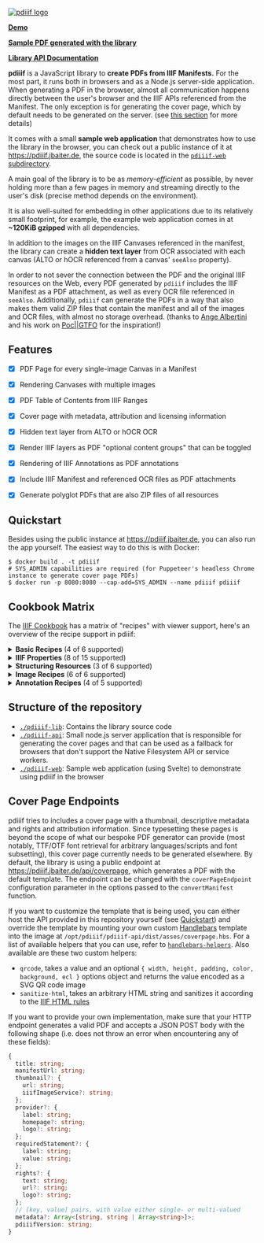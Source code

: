 [![pdiiif logo](pdiiif-web/assets/logo.svg)](https://pdiiif.jbaiter.de)

[**Demo**](https://pdiiif.jbaiter.de)

[**Sample PDF generated with the library**](https://pdiiif.jbaiter.de/wunder.pdf)

[**Library API Documentation**](https://jbaiter.github.io/pdiiif)

**pdiiif** is a JavaScript library to **create PDFs from IIIF Manifests.**
For the most part, it runs both in browsers and as a Node.js server-side
application. When generating a PDF in the browser, almost all communication happens
directly between the user's browser and the IIIF APIs referenced from the Manifest.
The only exception is for generating the cover page, which by default needs to be
generated on the server. (see [this section](#cover-page-endpoints) for more details)

It comes with a small **sample web application** that demonstrates
how to use the library in the browser, you can check out a public instance
of it at https://pdiiif.jbaiter.de, the source code is located in the
[`pdiiif-web` subdirectory](https://github.com/jbaiter/pdiiif/tree/main/pdiiif-web).

A main goal of the library is to be as _memory-efficient_ as possible, by
never holding more than a few pages in memory and streaming directly to
the user's disk (precise method depends on the environment).

It is also well-suited for embedding in other applications due to
its relatively small footprint, for example, the example web application comes
in at **~120KiB gzipped** with all dependencies.

In addition to the images on the IIIF Canvases referenced in the manifest,
the library can create a **hidden text layer** from OCR associated with
each canvas (ALTO or hOCR referenced from a canvas' `seeAlso` property).

In order to not sever the connection between the PDF and the original IIIF
resources on the Web, every PDF generated by `pdiiif` includes the IIIF Manifest
as a PDF attachment, as well as every OCR file referenced in `seeAlso`.
Additionally, `pdiiif` can generate the PDFs in a way that also makes them
valid ZIP files that contain the manifest and all of the images and OCR files,
with almost no storage overhead. (thanks to [Ange Albertini](https://github.com/corkami)
and his work on [Poc||GTFO](https://pocorgtfo.hacke.rs/) for the inspiration!)


## Features

- [x] PDF Page for every single-image Canvas in a Manifest
- [x] Rendering Canvases with multiple images
- [x] PDF Table of Contents from IIIF Ranges
- [x] Cover page with metadata, attribution and licensing information
- [x] Hidden text layer from ALTO or hOCR OCR
- [x] Render IIIF layers as PDF "optional content groups" that can be toggled
- [x] Rendering of IIIF Annotations as PDF annotations
- [x] Include IIIF Manifest and referenced OCR files as PDF attachments
- [x] Generate polyglot PDFs that are also ZIP files of all resources


## Quickstart

Besides using the public instance at https://pdiiif.jbaiter.de, you can also run the app yourself.
The easiest way to do this is with Docker:

```
$ docker build . -t pdiiif
# SYS_ADMIN capabilities are required (for Puppeteer's headless Chrome instance to generate cover page PDFs)
$ docker run -p 8080:8080 --cap-add=SYS_ADMIN --name pdiiif pdiiif
```


## Cookbook Matrix

The [IIIF Cookbook](https://iiif.io/api/cookbook/) has a matrix of "recipes" with viewer support, here's an overview
of the recipe support in pdiiif:

<details>
<summary><strong>Basic Recipes</strong> (4 of 6 supported)</summary>

- [x] [Simplest Manifest - Single Image File](https://iiif.io/api/cookbook/recipe/0001-mvm-image/): Partial, only for JPEG and PNG images. 
- [ ] [Simplest Manifest - Audio](https://iiif.io/api/cookbook/recipe/0002-mvm-audio/): NO, PDF has support for audio, but support in pdiiif unlikely, unless there is substantial demand for it
- [ ] [Simplest Manifest - Video](https://iiif.io/api/cookbook/recipe/0003-mvm-video/): NO, PDF has support for video, but support in pdiiif unlikely, unless there is substantial demand for it
- [x] [Support Deep Viewing with Basic Use of a IIIF Image Service](https://iiif.io/api/cookbook/recipe/0005-image-service/): YES, Deep Viewing isn't useful in PDF, but IIIF Image Services are fully supported
- [x] [Internationalization and Multi-language Values (label, summary, metadata, requiredStatement)](https://iiif.io/api/cookbook/recipe/0006-text-language/): YES
- [x] [Simple Manifest - Book](https://iiif.io/api/cookbook/recipe/0009-book-1/): YES
</details>

<details>
<summary><strong>IIIF Properties</strong> (8 of 15 supported)</summary>

- [x] [Embedding HTML in descriptive properties (label, summary, metadata, requiredStatement)](https://iiif.io/api/cookbook/recipe/0007-string-formats/): Partially, only for server-generated cover page
- [x] [Rights statement (rights, requiredStatement)](https://iiif.io/api/cookbook/recipe/0008-rights/): YES
- [x] [Viewing direction and Its Effect on Navigation (viewingDirection)](https://iiif.io/api/cookbook/recipe/0010-book-2-viewing-direction/): Partially, `right-to-left` and `left-to-right` only, viewer support very spotty
- [ ] [Book 'behavior' Variations (continuous, individuals) (behaviorimage)](https://iiif.io/api/cookbook/recipe/0011-book-3-behavior/): NO, general support unlikely since paging preference is global in PDF, but if behavior is global for the manifest, it should be doable
- [ ] [Load a Preview Image Before the Main Content (placeholderCanvas)](https://iiif.io/api/cookbook/recipe/0013-placeholderCanvas/): NO, not applicable
- [ ] [Audio Presentation with Accompanying Image (accompanyingCanvas)](https://iiif.io/api/cookbook/recipe/0014-accompanyingcanvas/): NO, no support for audio
- [ ] [Begin playback at a specific point - Time-based media (start)](https://iiif.io/api/cookbook/recipe/0015-start/): NO, no support for time-based media
- [x] [Metadata on any Resource (metadata)](https://iiif.io/api/cookbook/recipe/0029-metadata-anywhere/): Partial, only Manifest metadata
- [ ] [Providing Alternative Representations (rendering)](https://iiif.io/api/cookbook/recipe/0046-rendering/): NO, utility in PDF questionable
- [ ] [Linking to Structured Metadata (seeAlso)](https://iiif.io/api/cookbook/recipe/0053-seeAlso/): NO, could be placed on the cover page
- [x] [Image Thumbnail for Manifest (thumbnail)](https://iiif.io/api/cookbook/recipe/0117-add-image-thumbnail/): YES
- [x] [Displaying Multiple Values with Language Maps (label, summary, metadata, requiredStatement)](https://iiif.io/api/cookbook/recipe/0118_multivalue/): YES
- [x] [Load Manifest Beginning with a Specific Canvas (start)](https://iiif.io/api/cookbook/recipe/0202-start-canvas/): NO, but support possible
- [ ] [Navigation by Chronology (navDate)](https://iiif.io/api/cookbook/recipe/0230-navdate/): NO
- [x] [Acknowledge Content Contributors (provider)](https://iiif.io/api/cookbook/recipe/0234-provider/): YES
</details>

<details>
<summary><strong>Structuring Resources</strong> (3 of 6 supported)</summary>

- [x] [Table of Contents for Book Chapters (structures)](https://iiif.io/api/cookbook/recipe/0024-book-4-toc/): YES
- [ ] [Table of Contents for A/V Content](https://iiif.io/api/cookbook/recipe/0026-toc-opera/): NO
- [ ] [Multi-volume Work with Individually-bound Volumes](https://iiif.io/api/cookbook/recipe/0030-multi-volume/): NO
- [x] [Multiple Choice of Images in a Single View (Canvas)](https://iiif.io/api/cookbook/recipe/0033-choice/): YES
- [ ] [Foldouts, Flaps, and Maps (behavior)](https://iiif.io/api/cookbook/recipe/0035-foldouts/): NO, support unlikely due to global paging preference in PDF
- [x] [Composition from Multiple Images](https://iiif.io/api/cookbook/recipe/0036-composition-from-multiple-images/): Partial, as long as all images have a JPEG representation
</details>

<details>
<summary><strong>Image Recipes</strong> (6 of 6 supported)</summary>

- [x] [Simplest Manifest - Single Image File](https://iiif.io/api/cookbook/recipe/0001-mvm-image/): Partial, only for JPEG and PNG images
- [x] [Image and Canvas with Differing Dimensions](https://iiif.io/api/cookbook/recipe/0004-canvas-size/): YES
- [x] [Support Deep Viewing with Basic Use of a IIIF Image Service](https://iiif.io/api/cookbook/recipe/0005-image-service/): YES, Deep Viewing isn't useful in PDF, but IIIF Image Services are fully supported
- [x] [Simple Manifest - Book](https://iiif.io/api/cookbook/recipe/0009-book-1/): YES
- [x] [Viewing direction and Its Effect on Navigation (viewingDirection)](https://iiif.io/api/cookbook/recipe/0010-book-2-viewing-direction/): Partially, `right-to-left` and `left-to-right` only, viewer support very spotty
- [x] [Load Manifest Beginning with a Specific Canvas (start)](https://iiif.io/api/cookbook/recipe/0202-start-canvas/): YES
</details>

<details>
<summary><strong>Annotation Recipes</strong> (4 of 5 supported)</summary>

- [x] Simple Annotation — Tagging: YES
- [ ] Tagging with an External Resource: NO
- [x] Annotation with a Non-Rectangular Polygon: YES
- [x] Simplest Annotation: YES
- [x] Embedded or referenced Annotations: YES
</details>

## Structure of the repository

- [`./pdiiif-lib`](https://github.com/jbaiter/pdiiif/tree/main/pdiiif-lib): Contains the library source code
- [`./pdiiif-api`](https://github.com/jbaiter/pdiiif/tree/main/pdiiif-api): Small node.js server application that
  is responsible for generating the cover pages and that can be used as a fallback for browsers that don't support
    the Native Filesystem API or service workers.
- [`./pdiiif-web`](https://github.com/jbaiter/pdiiif/tree/main/pdiiif-web): Sample web application (using Svelte)
  to demonstrate using pdiiif in the browser

## Cover Page Endpoints

pdiiif tries to includes a cover page with a thumbnail, descriptive metadata and rights and attribution information.
Since typesetting these pages is beyond the scope of what our bespoke PDF generator can provide (most notably, TTF/OTF
font retrieval for arbitrary languages/scripts and font subsetting), this cover page currently needs to be generated
elsewhere. By default, the library is using a public endpoint at https://pdiiif.jbaiter.de/api/coverpage, which generates
a PDF with the default template. The endpoint can be changed with the `coverPageEndpoint` configuration parameter in the
options passed to the `convertManifest` function.

If you want to customize the template that is being used, you can either host the API provided in this repository yourself
(see [Quickstart](quickstart)) and override the template by mounting your own custom [Handlebars](https://handlebarsjs.com/)
template into the image at `/opt/pdiiif/pdiiif-api/dist/asses/coverpage.hbs`. For a list of available helpers that you can
use, refer to [`handlebars-helpers`](https://github.com/helpers/handlebars-helpers#helpers). Also available are these two
custom helpers:
- `qrcode`, takes a value and an optional `{ width, height, padding, color, background, ecl }` options object and returns
  the value encoded as a SVG QR code image
- `sanitize-html`, takes an arbitrary HTML string and sanitizes it according to the [IIIF HTML rules](https://iiif.io/api/presentation/3.0/#45-html-markup-in-property-values)

If you want to provide your own implementation, make sure that your HTTP endpoint generates a valid PDF and accepts a JSON
POST body with the following shape (i.e. does not throw an error when encountering any of these fields):

```typescript
{
  title: string;
  manifestUrl: string;
  thumbnail?: {
    url: string;
    iiifImageService?: string;
  };
  provider?: {
    label: string;
    homepage?: string;
    logo?: string;
  };
  requiredStatement?: {
    label: string;
    value: string;
  };
  rights?: {
    text: string;
    url?: string;
    logo?: string;
  };
  // [key, value] pairs, with value either single- or multi-valued
  metadata?: Array<[string, string | Array<string>]>;
  pdiiifVersion: string;
}
```
